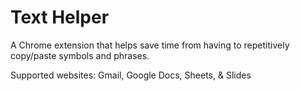 ﻿# Text Helper
 
A Chrome extension that helps save time from having to repetitively copy/paste symbols and phrases.

Supported websites: Gmail, Google Docs, Sheets, & Slides
